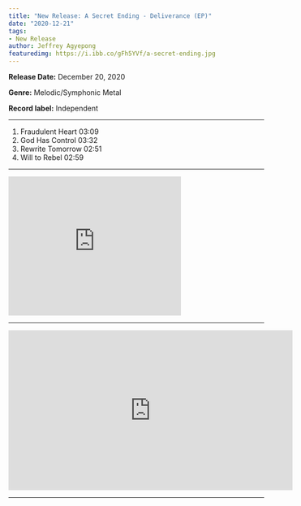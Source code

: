 ```yaml
---
title: "New Release: A Secret Ending - Deliverance (EP)"
date: "2020-12-21"
tags:
- New Release
author: Jeffrey Agyepong
featuredimg: https://i.ibb.co/gFh5YVf/a-secret-ending.jpg
---
```


**Release Date:** December 20, 2020

**Genre:** Melodic/Symphonic Metal

**Record label:** Independent

* * *

1. Fraudulent Heart 03:09
2. God Has Control 03:32
3. Rewrite Tomorrow 02:51
4. Will to Rebel 02:59

***

<iframe style="border: 0; width: 340px; height: 274px;" src="https://bandcamp.com/EmbeddedPlayer/album=4127081188/size=large/bgcol=ffffff/linkcol=0687f5/artwork=small/transparent=true/" seamless><a href="https://asecretending.bandcamp.com/album/deliverance-ep">Deliverance [EP] by A Secret Ending</a></iframe>

<hr>

<div class="video-container">
<iframe width="560" height="315" src="https://www.youtube.com/embed/0anWYDd2zGk" frameborder="0" allow="accelerometer; autoplay; clipboard-write; encrypted-media; gyroscope; picture-in-picture" allowfullscreen></iframe>
</div>
<hr>

